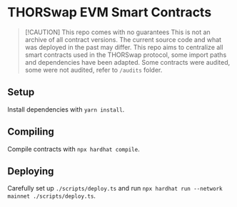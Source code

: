 # THORSwap EVM Smart Contracts

> [!CAUTION] This repo comes with no guarantees
> This is not an archive of all contract versions. The current source code and what was deployed in the past may differ. This repo aims to centralize all smart contracts used in the THORSwap protocol, some import paths and dependencies have been adapted. Some contracts were audited, some were not audited, refer to `/audits` folder.

## Setup
Install dependencies with `yarn install`.

## Compiling
Compile contracts with `npx hardhat compile`.

## Deploying
Carefully set up `./scripts/deploy.ts` and run `npx hardhat run --network mainnet ./scripts/deploy.ts`.